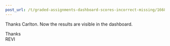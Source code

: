 ```yaml
---
post_url: /t/graded-assignments-dashboard-scores-incorrect-missing/166816/6
---
```

Thanks Carlton. Now the results are visible in the dashboard.

Thanks  
REVI